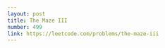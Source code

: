 ```yaml
---
layout: post
title: The Maze III
number: 499
link: https://leetcode.com/problems/the-maze-iii
---
```

